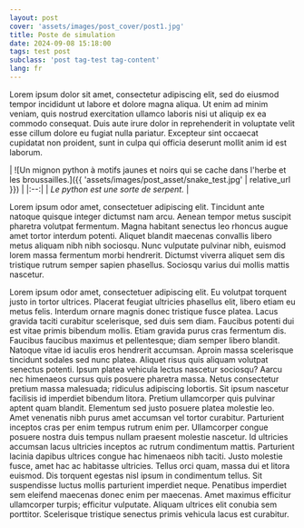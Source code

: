```yaml
---
layout: post
cover: 'assets/images/post_cover/post1.jpg'
title: Poste de simulation
date: 2024-09-08 15:18:00
tags: test post
subclass: 'post tag-test tag-content'
lang: fr
---
```


Lorem ipsum dolor sit amet, consectetur adipiscing elit, sed do eiusmod tempor incididunt ut labore et dolore magna aliqua. Ut enim ad minim veniam, quis nostrud exercitation ullamco laboris nisi ut aliquip ex ea commodo consequat. Duis aute irure dolor in reprehenderit in voluptate velit esse cillum dolore eu fugiat nulla pariatur. Excepteur sint occaecat cupidatat non proident, sunt in culpa qui officia deserunt mollit anim id est laborum.

| ![Un mignon python à motifs jaunes et noirs qui se cache dans l'herbe et les broussailles.]({{ 'assets/images/post_asset/snake_test.jpg' | relative_url }}) | 
|:--:| 
| *Le python est une sorte de serpent.* |

Lorem ipsum odor amet, consectetuer adipiscing elit. Tincidunt ante natoque quisque integer dictumst nam arcu. Aenean tempor metus suscipit pharetra volutpat fermentum. Magna habitant senectus leo rhoncus augue amet tortor interdum potenti. Aliquet blandit maecenas convallis libero metus aliquam nibh nibh sociosqu. Nunc vulputate pulvinar nibh, euismod lorem massa fermentum morbi hendrerit. Dictumst viverra aliquet sem dis tristique rutrum semper sapien phasellus. Sociosqu varius dui mollis mattis nascetur.

Lorem ipsum odor amet, consectetuer adipiscing elit. Eu volutpat torquent justo in tortor ultrices. Placerat feugiat ultricies phasellus elit, libero etiam eu metus felis. Interdum ornare magnis donec tristique fusce platea. Lacus gravida taciti curabitur scelerisque, sed duis sem diam. Faucibus potenti dui est vitae primis bibendum mollis. Etiam gravida purus cras fermentum dis. Faucibus faucibus maximus et pellentesque; diam semper libero blandit. Natoque vitae id iaculis eros hendrerit accumsan. Aproin massa scelerisque tincidunt sodales sed nunc platea. Aliquet risus quis aliquam volutpat senectus potenti. Ipsum platea vehicula lectus nascetur sociosqu? Aarcu nec himenaeos cursus quis posuere pharetra massa. Netus consectetur pretium massa malesuada; ridiculus adipiscing lobortis. Sit ipsum nascetur facilisis id imperdiet bibendum litora. Pretium ullamcorper quis pulvinar aptent quam blandit. Elementum sed justo posuere platea molestie leo. Amet venenatis nibh purus amet accumsan vel tortor curabitur. Parturient inceptos cras per enim tempus rutrum enim per. Ullamcorper congue posuere nostra duis tempus nullam praesent molestie nascetur. Id ultricies accumsan lacus ultricies inceptos ac rutrum condimentum mattis. Parturient lacinia dapibus ultrices congue hac himenaeos nibh taciti. Justo molestie fusce, amet hac ac habitasse ultricies. Tellus orci quam, massa dui et litora euismod. Dis torquent egestas nisl ipsum in condimentum tellus. Sit suspendisse luctus mollis parturient imperdiet neque. Penatibus imperdiet sem eleifend maecenas donec enim per maecenas. Amet maximus efficitur ullamcorper turpis; efficitur vulputate. Aliquam ultrices elit conubia sem porttitor. Scelerisque tristique senectus primis vehicula lacus est curabitur.